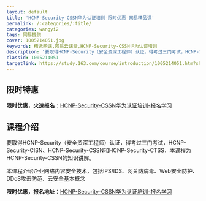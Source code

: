 ```yaml
---
layout: default
title: 'HCNP-Security-CSSN华为认证培训-限时优惠-网易精品课'
permalink: /:categories/:title/
categories: wangyi2
tags: 网易提供
cover: 1005214051.jpg
keywords: 精选网课,网易云课堂,HCNP-Security-CSSN华为认证培训
description: '要取得HCNP-Security（安全资深工程师）认证，得考过三门考试，HCNP-Security-CISN、HCNP-'
classid: 1005214051
targetlink: https://study.163.com/course/introduction/1005214051.htm?share=1&shareId=1025206652&utm_campaign=share&utm_medium=iphoneShare&utm_source=&utm_u=1025206652
---
```


## 限时特惠

**限时优惠，火速报名**：[HCNP-Security-CSSN华为认证培训-报名学习](https://study.163.com/course/introduction/1005214051.htm?share=1&shareId=1025206652&utm_campaign=share&utm_medium=iphoneShare&utm_source=&utm_u=1025206652)

## 课程介绍

要取得HCNP-Security（安全资深工程师）认证，得考过三门考试，HCNP-Security-CISN、HCNP-Security-CSSN和HCNP-Security-CTSS，本课程为HCNP-Security-CSSN的知识讲解。

本课程介绍企业网络内容安全技术，包括IPS/IDS、网关防病毒、Web安全防护、DDoS攻击防范、云安全基本概念

**限时优惠，报名地址**：[HCNP-Security-CSSN华为认证培训-报名学习](https://study.163.com/course/introduction/1005214051.htm?share=1&shareId=1025206652&utm_campaign=share&utm_medium=iphoneShare&utm_source=&utm_u=1025206652)

